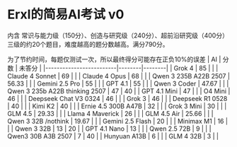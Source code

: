 # Erxl的简易AI考试 v0
内含 常识与能力级（150分）、创造与研究级（240分）、超前沿研究级（400分） 三级的约20个题目，难度越高的题分数越高。满分790分。

为了节约时间，每题仅测试一次，所以最终得分可能存在正负10%的误差
| AI                      | 分数   | 未答分 |
|-------------------------|--------|--------|
| Grok 4                  | 85     |        |
| Claude 4 Sonnet         | 69     |        |
| Claude 4 Opus           | 68     |        |
| Qwen 3 235B A22B 2507   | 56.33  |        |
| Gemini 2.5 Pro          | 55     |        |
| GPT 4.1                 | 55     |        |
| Qwen 3 Coder            | 47.67  |        |
| Qwen 3 235b A22B thinking 2507 | 47 | 40  |
| GPT 4.1 Mini            | 47     |        |
| O4 Mini                 | 46     |        |
| Deepseek Chat V3 0324   | 46     |        |
| Grok 3                  | 46     |        |
| Deepseek R1 0528        | 40     |        |
| Kimi K2                 | 40     |        |
| Ernie 4.5 300B A47B     | 32     |        |
| Grok 3 Mini             | 30     |        |
| GLM 4.5                 | 29.33  |        |
| Llama 4 Maverick        | 26     |        |
| GLM 4.5 Air             | 25.66  |        |
| Qwen 3 32B /nothink     | 19.67  |        |
| Gemini 2.5 Flash        | 20     |        |
| Minimax M1              | 16     |        |
| Qwen 3 32B              | 13     | 20     |
| GPT 4.1 Nano            | 13     |        |
| Qwen 2.5 72B            | 9      |        |
| Qwen3 30B A3B 2507      | 7      | 40     |
| Hunyuan A13B            | 6      |        |
| GLM 4 32B               | 3      |        |

